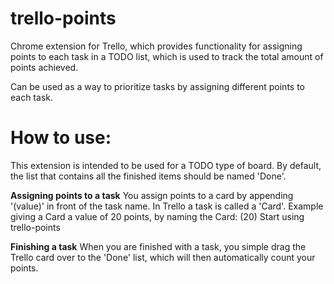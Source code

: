 # trello-points
Chrome extension for Trello, which provides functionality for assigning points to each task in a TODO list, which is used to track the total amount of points achieved.

Can be used as a way to prioritize tasks by assigning different points to each task.

# How to use:
This extension is intended to be used for a TODO type of board.
By default, the list that contains all the finished items should be named 'Done'.

<b>Assigning points to a task</b>
You assign points to a card by appending '(value)' in front of the task name. In Trello a task is called a 'Card'.
Example giving a Card a value of 20 points, by naming the Card:
  (20) Start using trello-points

<b>Finishing a task</b>
When you are finished with a task, you simple drag the Trello card over to the 'Done' list, which will then automatically count your points.
